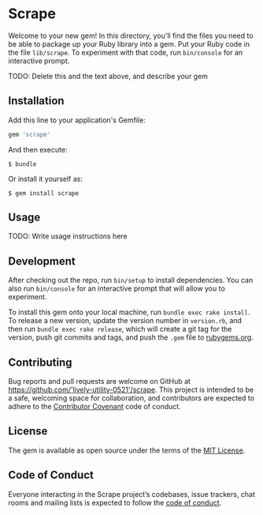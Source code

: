 # Scrape

Welcome to your new gem! In this directory, you'll find the files you need to be able to package up your Ruby library into a gem. Put your Ruby code in the file `lib/scrape`. To experiment with that code, run `bin/console` for an interactive prompt.

TODO: Delete this and the text above, and describe your gem

## Installation

Add this line to your application's Gemfile:

```ruby
gem 'scrape'
```

And then execute:

    $ bundle

Or install it yourself as:

    $ gem install scrape

## Usage

TODO: Write usage instructions here

## Development

After checking out the repo, run `bin/setup` to install dependencies. You can also run `bin/console` for an interactive prompt that will allow you to experiment.

To install this gem onto your local machine, run `bundle exec rake install`. To release a new version, update the version number in `version.rb`, and then run `bundle exec rake release`, which will create a git tag for the version, push git commits and tags, and push the `.gem` file to [rubygems.org](https://rubygems.org).

## Contributing

Bug reports and pull requests are welcome on GitHub at https://github.com/'lively-utility-0521'/scrape. This project is intended to be a safe, welcoming space for collaboration, and contributors are expected to adhere to the [Contributor Covenant](http://contributor-covenant.org) code of conduct.

## License

The gem is available as open source under the terms of the [MIT License](https://opensource.org/licenses/MIT).

## Code of Conduct

Everyone interacting in the Scrape project’s codebases, issue trackers, chat rooms and mailing lists is expected to follow the [code of conduct](https://github.com/'lively-utility-0521'/scrape/blob/master/CODE_OF_CONDUCT.md).
